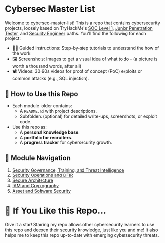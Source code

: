 # Cybersec Master List

Welcome to cybersec-master-list! This is a repo that contains cybersecurity projects, loosely based on TryHackMe's [SOC Level 1](https://tryhackme.com/path/outline/soclevel1), [Junior Penetration Tester](https://tryhackme.com/path/outline/jrpenetrationtester), and [Security Engineer](https://tryhackme.com/path/outline/security-engineer-training) paths.
You'll find the following for each project:
- 👨‍🏫 Guided instructions: Step-by-step tutorials to understand the how of the work
- 🖼️ Screenshots: Images to get a visual idea of what to do - (a picture is worth a thousand words, after all)
- 📽️ Videos: 30-90s videos for proof of concept (PoC) exploits or common attacks (e.g., SQL injection).

## 🎯 How to Use this Repo
- Each module folder contains:
  - A `README.md` with project descriptions.
  - Subfolders (optional) for detailed write-ups, screenshots, or exploit code.
- Use this repo as:
  - A **personal knowledge base**.
  - A **portfolio for recruiters**.
  - A **progress tracker** for cybersecurity growth.
 

## 📌 Module Navigation
1. [Security Governance, Training, and Threat Intelligence](./01_GRC_Training_Threat_Intelligence)
2. [Security Operations and DFIR](./02_Security_Operations_and_DFIR)
3. [Secure Architecture](./03_Secure_Architecture)
4. [IAM and Cryptography](./04_IAM_and_Cryptography)
5. [Asset and Software Security](./05_Asset_and_Software_Security)

# 💫 If You Like this Repo...
Give it a star! Starring my repo allows other cybersecurity learners to use this repo and deepen their security knowledge, just like you and me! It also helps me to keep this repo up-to-date with emerging cybersecurity threats.
